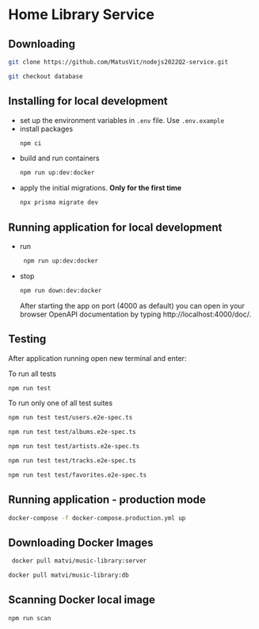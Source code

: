 # Home Library Service

## Downloading

```bash
git clone https://github.com/MatusVit/nodejs2022Q2-service.git
```

```bash
git checkout database
```

## Installing for local development

- set up the environment variables in `.env` file. Use `.env.example`
- install packages
  ```bash
  npm ci
  ```
- build and run containers
  ```bash
  npm run up:dev:docker
  ```
- apply the initial migrations. **Only for the first time**
  ```bash
  npx prisma migrate dev
  ```

## Running application for local development

- run
  ```bash
   npm run up:dev:docker
  ```
- stop
  ```bash
  npm run down:dev:docker
  ```
  After starting the app on port (4000 as default) you can open
  in your browser OpenAPI documentation by typing http://localhost:4000/doc/.

## Testing

After application running open new terminal and enter:

To run all tests

```bash
npm run test
```

To run only one of all test suites

```bash
npm run test test/users.e2e-spec.ts
```

```bash
npm run test test/albums.e2e-spec.ts
```

```bash
npm run test test/artists.e2e-spec.ts
```

```bash
npm run test test/tracks.e2e-spec.ts
```

```bash
npm run test test/favorites.e2e-spec.ts
```

## Running application - production mode

```bash
docker-compose -f docker-compose.production.yml up
```

## Downloading Docker Images

```bash
 docker pull matvi/music-library:server
```

```bash
docker pull matvi/music-library:db
```

## Scanning Docker local image

```bash
npm run scan
```
